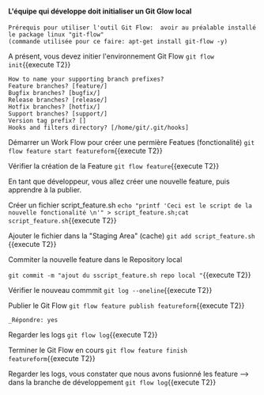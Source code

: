 #### L'équipe qui développe doit initialiser un Git Glow local
 ```
Prérequis pour utiliser l'outil Git Flow:  avoir au préalable installé le package linux "git-flow" 
(commande utilisée pour ce faire: apt-get install git-flow -y)
 ``` 
 
A présent,  vous devez initier l'environnement Git Flow
 `git flow init`{{execute T2}}
 
 ```
How to name your supporting branch prefixes?
Feature branches? [feature/]
Bugfix branches? [bugfix/]
Release branches? [release/]
Hotfix branches? [hotfix/]
Support branches? [support/]
Version tag prefix? []
Hooks and filters directory? [/home/git/.git/hooks]
 ``` 
 
 Démarrer un Work Flow pour créer une permière Featues  (fonctionalité)
 `git flow feature start featureform`{{execute T2}}
 
 Vérifier la création de la Feature
 `git flow feature`{{execute T2}}

En tant que développeur, vous allez créer une nouvelle feature, puis apprendre à la publier. 

 Créer un fichier script_feature.sh
 `echo "printf 'Ceci est le script de la nouvelle fonctionalité \n'" > script_feature.sh;cat script_feature.sh`{{execute T2}}
 
 Ajouter le fichier dans la "Staging Area" (cache)
 `git add script_feature.sh `{{execute T2}}
 
 Commiter la nouvelle feature dans le Repository local 
 
 `git commit -m "ajout du sscript_feature.sh repo local "`{{execute T2}}
   
 Vérifier le nouveau commmit
 `git log --oneline`{{execute T2}}
 
 Publier le Git Flow 
 `git flow feature publish featureform`{{execute T2}}
 
 ```
 _Répondre: yes
  ```
 
 Regarder les logs 
 `git flow log`{{execute T2}}
 
 Terminer le Git Flow en cours 
 `git flow feature finish featureform`{{execute T2}}

 Regarder les logs, vous constater que nous avons fusionné les feature -->  dans la branche de développement 
 `git flow log`{{execute T2}}
 



